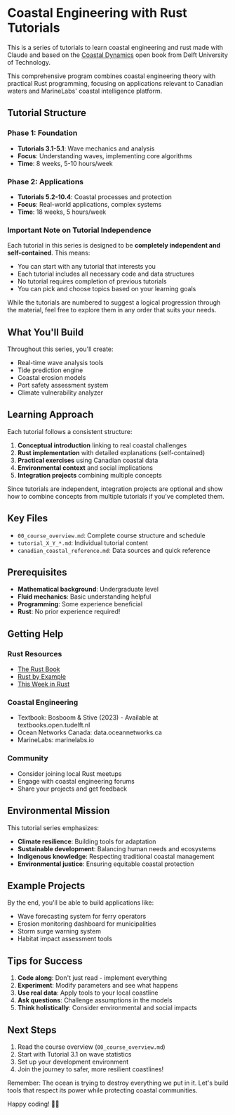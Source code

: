 # Coastal Engineering with Rust Tutorials

This is a series of tutorials to learn coastal engineering and rust made with Claude and based on the [Coastal Dynamics](https://www.tudelft.nl/citg/over-faculteit/afdelingen/hydraulic-engineering/sections/coastal-engineering/coastal-dynamics-open-textbook) open book from Delft University of Technology.

This comprehensive program combines coastal engineering theory with practical Rust programming, focusing on applications relevant to Canadian waters and MarineLabs' coastal intelligence platform.

## Tutorial Structure

### Phase 1: Foundation
- **Tutorials 3.1-5.1**: Wave mechanics and analysis
- **Focus**: Understanding waves, implementing core algorithms
- **Time**: 8 weeks, 5-10 hours/week

### Phase 2: Applications
- **Tutorials 5.2-10.4**: Coastal processes and protection
- **Focus**: Real-world applications, complex systems
- **Time**: 18 weeks, 5 hours/week

### Important Note on Tutorial Independence

Each tutorial in this series is designed to be **completely independent and self-contained**. This means:
- You can start with any tutorial that interests you
- Each tutorial includes all necessary code and data structures
- No tutorial requires completion of previous tutorials
- You can pick and choose topics based on your learning goals

While the tutorials are numbered to suggest a logical progression through the material, feel free to explore them in any order that suits your needs.

## What You'll Build

Throughout this series, you'll create:
- Real-time wave analysis tools
- Tide prediction engine
- Coastal erosion models
- Port safety assessment system
- Climate vulnerability analyzer

## Learning Approach

Each tutorial follows a consistent structure:
1. **Conceptual introduction** linking to real coastal challenges
2. **Rust implementation** with detailed explanations (self-contained)
3. **Practical exercises** using Canadian coastal data
4. **Environmental context** and social implications
5. **Integration projects** combining multiple concepts

Since tutorials are independent, integration projects are optional and show how to combine concepts from multiple tutorials if you've completed them.

## Key Files

- `00_course_overview.md`: Complete course structure and schedule
- `tutorial_X_Y_*.md`: Individual tutorial content
- `canadian_coastal_reference.md`: Data sources and quick reference

## Prerequisites

- **Mathematical background**: Undergraduate level
- **Fluid mechanics**: Basic understanding helpful
- **Programming**: Some experience beneficial
- **Rust**: No prior experience required!

## Getting Help

### Rust Resources
- [The Rust Book](https://doc.rust-lang.org/book/)
- [Rust by Example](https://doc.rust-lang.org/rust-by-example/)
- [This Week in Rust](https://this-week-in-rust.org/)

### Coastal Engineering
- Textbook: Bosboom & Stive (2023) - Available at textbooks.open.tudelft.nl
- Ocean Networks Canada: data.oceannetworks.ca
- MarineLabs: marinelabs.io

### Community
- Consider joining local Rust meetups
- Engage with coastal engineering forums
- Share your projects and get feedback

## Environmental Mission

This tutorial series emphasizes:
- **Climate resilience**: Building tools for adaptation
- **Sustainable development**: Balancing human needs and ecosystems
- **Indigenous knowledge**: Respecting traditional coastal management
- **Environmental justice**: Ensuring equitable coastal protection

## Example Projects

By the end, you'll be able to build applications like:
- Wave forecasting system for ferry operators
- Erosion monitoring dashboard for municipalities
- Storm surge warning system
- Habitat impact assessment tools

## Tips for Success

1. **Code along**: Don't just read - implement everything
2. **Experiment**: Modify parameters and see what happens
3. **Use real data**: Apply tools to your local coastline
4. **Ask questions**: Challenge assumptions in the models
5. **Think holistically**: Consider environmental and social impacts

## Next Steps

1. Read the course overview (`00_course_overview.md`)
2. Start with Tutorial 3.1 on wave statistics
3. Set up your development environment
4. Join the journey to safer, more resilient coastlines!

Remember: The ocean is trying to destroy everything we put in it. Let's build tools that respect its power while protecting coastal communities.

Happy coding! 🌊🦀
